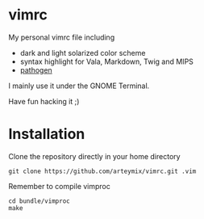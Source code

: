 vimrc
=====

My personal vimrc file including

* dark and light solarized color scheme
* syntax highlight for Vala, Markdown, Twig and MIPS
* [pathogen](https://github.com/tpope/vim-pathogen)

I mainly use it under the GNOME Terminal.

Have fun hacking it ;)

# Installation

Clone the repository directly in your home directory

    git clone https://github.com/arteymix/vimrc.git .vim

Remember to compile vimproc

    cd bundle/vimproc
    make
